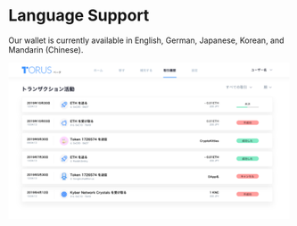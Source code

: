 # Language Support

Our wallet is currently available in English, German, Japanese, Korean, and Mandarin \(Chinese\).

![Language](../.gitbook/assets/language.png)

